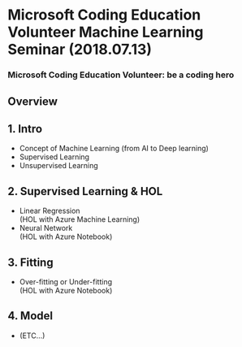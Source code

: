 # Microsoft Coding Education Volunteer Machine Learning Seminar (2018.07.13)
### Microsoft Coding Education Volunteer: be a coding hero

## Overview

## 1. Intro
* Concept of Machine Learning (from AI to Deep learning)
* Supervised Learning
* Unsupervised Learning

## 2. Supervised Learning & HOL
* Linear Regression </br>
(HOL with Azure Machine Learning)
* Neural Network </br>
(HOL with Azure Notebook)

## 3. Fitting 
* Over-fitting or Under-fitting </br>
(HOL with Azure Notebook)

## 4. Model
* (ETC...)
